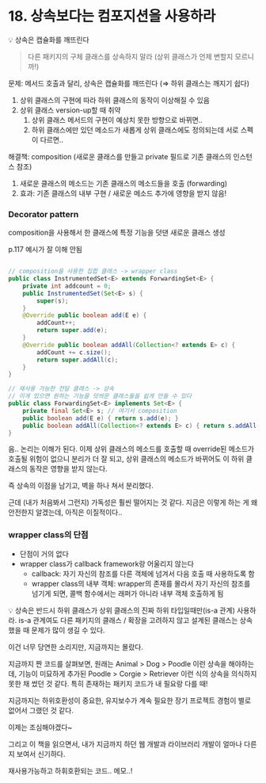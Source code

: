 # 18. 상속보다는 컴포지션을 사용하라

<aside>
💡 상속은 캡슐화를 깨뜨린다

</aside>

> 다른 패키지의 구체 클래스를 상속하지 말라 (상위 클래스가 언제 변할지 모르니까!)
> 

문제: 메서드 호출과 달리, 상속은 캡슐화를 깨뜨린다 (⇒ 하위 클래스는 깨지기 쉽다)

1. 상위 클래스의 구현에 따라 하위 클래스의 동작이 이상해질 수 있음
2. 상위 클래스 version-up할 때 취약
    1. 상위 클래스 메서드의 구현이 예상치 못한 방향으로 바뀌면..
    2. 하위 클래스에만 있던 메소드가 새롭게 상위 클래스에도 정의되는데 서로 스펙이 다르면..

해결책: composition (새로운 클래스를 만들고 private 필드로 기존 클래스의 인스턴스 참조)

1. 새로운 클래스의 메소드는 기존 클래스의 메소드들을 호출 (forwarding)
2. 효과: 기존 클래스의 내부 구현 / 새로운 메소드 추가에 영향을 받지 않음!

### Decorator pattern

composition을 사용해서 한 클래스에 특정 기능을 덧댄 새로운 클래스 생성

p.117 예시가 잘 이해 안됨

```java

// composition을 사용한 집합 클래스 -> wrapper class
public class InstrumentedSet<E> extends ForwardingSet<E> {
	private int addcount = 0;
	public InstrumentedSet(Set<E> s) {
		super(s);
	}
	@Override public boolean add(E e) {
		addCount++;
		return super.add(e);
	}
	@Override public boolean addAll(Collection<? extends E> c) {
		addCount += c.size();
		return super.addAll(c);
	}
}

// 재사용 가능한 전달 클래스 -> 상속
// 이게 있으면 원하는 기능을 덧씌운 클래스들을 쉽게 만들 수 있다
public class ForwardingSet<E> implements Set<E> {
	private final Set<E> s; // 여기서 composition
	public boolean add(E e) { return s.add(e); }
	public boolean addAll(Collection<? extends E> c) { return s.addAll(c); }
}
```

음.. 논리는 이해가 된다. 이제 상위 클래스의 메소드를 호출할 때 override된 메소드가 호출될 위험이 없으니 분리가 더 잘 되고, 상위 클래스의 메소드가 바뀌어도 이 하위 클래스의 동작은 영향을 받지 않는다. 

즉 상속의 이점을 남기고, 벽을 하나 쳐서 분리했다.

근데 (내가 처음봐서 그런지) 가독성은 훨씬 떨어지는 것 같다. 지금은 이렇게 하는 게 왜 안전한지 알겠는데, 아직은 이질적이다..

### wrapper class의 단점

- 단점이 거의 없다
- wrapper class가 callback framework랑 어울리지 않는다
    - callback: 자기 자신의 참조를 다른 객체에 넘겨서 다음 호출 때 사용하도록 함
    - wrapper class의 내부 객체: wrapper의 존재를 몰라서 자기 자신의 참조를 넘기게 되면, 콜백 함수에서는 래퍼가 아니라 내부 객체 호출하게 됨

<aside>
💡 상속은 반드시 하위 클래스가 상위 클래스의 진짜 하위 타입일때만(is-a 관계) 사용하라. is-a 관계여도 다른 패키지의 클래스 / 확장을 고려하지 않고 설계된 클래스는 상속했을 때 문제가 많이 생길 수 있다.

</aside>

이건 너무 당연한 소리지만, 지금까지는 몰랐다.

지금까지 짠 코드를 살펴보면, 원래는 Animal > Dog > Poodle 이런 상속을 해야하는데, 기능이 미묘하게 추가된 Poodle > Corgie > Retriever 이런 식의 상속을 의식하지 못한 채 썼던 것 같다. 특히 존재하는 패키지 코드가 내 필요랑 다를 때!

지금까지는 하위호환성이 중요한, 유지보수가 계속 필요한 장기 프로젝트 경험이 별로 없어서 그랬던 것 같다.

이제는 조심해야겠다~

그리고 이 책을 읽으면서, 내가 지금까지 하던 웹 개발과 라이브러리 개발이 얼마나 다른지 보여서 신기하다.

재사용가능하고 하휘호환되는 코드.. 메모..!